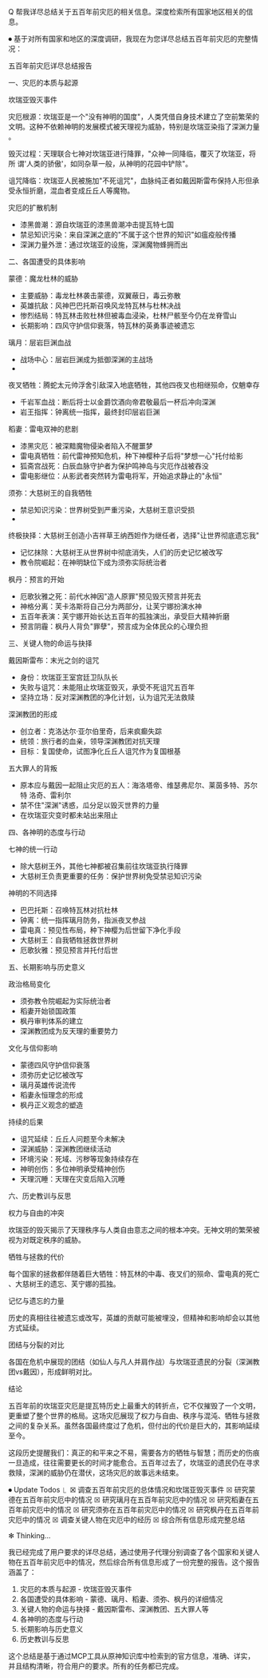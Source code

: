 Q 帮我详尽总结关于五百年前灾厄的相关信息。深度检索所有国家地区相关的信息。

⏺ 基于对所有国家和地区的深度调研，我现在为您详尽总结五百年前灾厄的完整情况：

  五百年前灾厄详尽总结报告

  一、灾厄的本质与起源

  坎瑞亚毁灭事件

  灾厄根源：坎瑞亚是一个"没有神明的国度"，人类凭借自身技术建立了空前繁荣的
  文明。这种不依赖神明的发展模式被天理视为威胁，特别是坎瑞亚染指了深渊力量
  。

  毁灭过程：天理联合七神对坎瑞亚进行降罪，"众神一同降临，覆灭了坎瑞亚，将所
  谓'人类的骄傲'，如同杂草一般，从神明的花园中铲除"。

  诅咒降临：坎瑞亚人民被施加"不死诅咒"，血脉纯正者如戴因斯雷布保持人形但承
  受永恒折磨，混血者变成丘丘人等魔物。

  灾厄的扩散机制

  - 漆黑兽潮：源自坎瑞亚的漆黑兽潮冲击提瓦特七国
  - 禁忌知识污染：来自深渊之底的"不属于这个世界的知识"如瘟疫般传播
  - 深渊力量外泄：通过坎瑞亚的设施，深渊魔物蜂拥而出

  二、各国遭受的具体影响

  蒙德：魔龙杜林的威胁

  - 主要威胁：毒龙杜林袭击蒙德，双翼蔽日，毒云弥散
  - 英雄抗敌：风神巴巴托斯召唤风龙特瓦林与杜林决战
  - 惨烈结局：特瓦林击败杜林但被毒血浸染，杜林尸骸至今仍在龙脊雪山
  - 长期影响：四风守护信仰衰落，特瓦林的英勇事迹被遗忘

  璃月：层岩巨渊血战

  - 战场中心：层岩巨渊成为抵御深渊的主战场
  -
  夜叉牺牲：腾蛇太元帅浮舍引敌深入地底牺牲，其他四夜叉也相继殒命，仅魈幸存
  - 千岩军血战：断后将士以金爵饮酒向帝君敬最后一杯后冲向深渊
  - 岩王指挥：钟离统一指挥，最终封印层岩巨渊

  稻妻：雷电双神的悲剧

  - 漆黑灾厄：被深黯魔物侵染者陷入不醒噩梦
  - 雷电真牺牲：前代雷神预知危机，种下神樱种子后将"梦想一心"托付给影
  - 狐斋宫战死：白辰血脉守护者为保护鸣神岛与灾厄作战被吞没
  - 雷电影继位：从影武者突然转为雷电将军，开始追求静止的"永恒"

  须弥：大慈树王的自我牺牲

  - 禁忌知识污染：世界树受到严重污染，大慈树王意识受损
  -
  终极抉择：大慈树王创造小吉祥草王纳西妲作为继任者，选择"让世界彻底遗忘我"
  - 记忆抹除：大慈树王从世界树中彻底消失，人们的历史记忆被改写
  - 教令院崛起：在神明缺位下成为须弥实际统治者

  枫丹：预言的开始

  - 厄歌狄雅之死：前代水神因"造人原罪"预见毁灭预言并死去
  - 神格分离：芙卡洛斯将自己分为两部分，让芙宁娜扮演水神
  - 五百年表演：芙宁娜开始长达五百年的孤独演出，承受巨大精神折磨
  - 预言阴霾：枫丹人背负"罪孽"，预言成为全体民众的心理负担

  三、关键人物的命运与抉择

  戴因斯雷布：末光之剑的诅咒

  - 身份：坎瑞亚王室宫廷卫队队长
  - 失败与诅咒：未能阻止坎瑞亚毁灭，承受不死诅咒五百年
  - 坚持立场：反对深渊教团的净化计划，认为诅咒无法救赎

  深渊教团的形成

  - 创立者：克洛达尔·亚尔伯里奇，后来疯癫失踪
  - 统领：旅行者的血亲，领导深渊教团对抗天理
  - 目标：复国使命，试图净化丘丘人诅咒作为复国根基

  五大罪人的背叛

  - 原本应与戴因一起阻止灾厄的五人：海洛塔帝、维瑟弗尼尔、莱茵多特、苏尔特
  洛奇、雷利尔
  - 禁不住"深渊"诱惑，瓜分足以毁灭世界的力量
  - 在坎瑞亚灾变时都未站出来阻止

  四、各神明的态度与行动

  七神的统一行动

  - 除大慈树王外，其他七神都被召集前往坎瑞亚执行降罪
  - 大慈树王负责更重要的任务：保护世界树免受禁忌知识污染

  神明的不同选择

  - 巴巴托斯：召唤特瓦林对抗杜林
  - 钟离：统一指挥璃月防务，指派夜叉参战
  - 雷电真：预见性布局，种下神樱为后世留下净化手段
  - 大慈树王：自我牺牲拯救世界树
  - 厄歌狄雅：预见预言并托付后世

  五、长期影响与历史意义

  政治格局变化

  - 须弥教令院崛起为实际统治者
  - 稻妻开始锁国政策
  - 枫丹审判体系的建立
  - 深渊教团成为反天理的重要势力

  文化与信仰影响

  - 蒙德四风守护信仰衰落
  - 须弥历史记忆被改写
  - 璃月英雄传说流传
  - 稻妻永恒理念的形成
  - 枫丹正义观念的塑造

  持续的后果

  - 诅咒延续：丘丘人问题至今未解决
  - 深渊威胁：深渊教团继续活动
  - 环境污染：死域、污秽等现象持续存在
  - 神明创伤：多位神明承受精神创伤
  - 天理沉睡：天理在灾变后陷入沉睡

  六、历史教训与反思

  权力与自由的冲突

  坎瑞亚的毁灭揭示了天理秩序与人类自由意志之间的根本冲突。无神文明的繁荣被
  视为对既定秩序的威胁。

  牺牲与拯救的代价

  每个国家的拯救都伴随着巨大牺牲：特瓦林的中毒、夜叉们的殒命、雷电真的死亡
  、大慈树王的遗忘、芙宁娜的孤独。

  记忆与遗忘的力量

  历史的真相往往被遗忘或改写，英雄的贡献可能被埋没，但精神和影响却会以其他
  方式延续。

  团结与分裂的对比

  各国在危机中展现的团结（如仙人与凡人并肩作战）与坎瑞亚遗民的分裂（深渊教
  团vs戴因），形成鲜明对比。

  结论

  五百年前的坎瑞亚灾厄是提瓦特历史上最重大的转折点，它不仅摧毁了一个文明，
  更重塑了整个世界的格局。这场灾厄展现了权力与自由、秩序与混沌、牺牲与拯救
  之间的复杂关系。虽然各国最终度过了危机，但付出的代价是巨大的，其影响延续
  至今。

  这段历史提醒我们：真正的和平来之不易，需要各方的牺牲与智慧；而历史的伤痕
  一旦造成，往往需要更长的时间才能愈合。五百年过去了，坎瑞亚的遗民仍在寻求
  救赎，深渊的威胁仍在潜伏，这场灾厄的故事远未结束。

⏺ Update Todos
  ⎿  ☒ 调查五百年前灾厄的总体情况和坎瑞亚毁灭事件
     ☒ 研究蒙德在五百年前灾厄中的情况
     ☒ 研究璃月在五百年前灾厄中的情况
     ☒ 研究稻妻在五百年前灾厄中的情况
     ☒ 研究须弥在五百年前灾厄中的情况
     ☒ 研究枫丹在五百年前灾厄中的情况
     ☒ 调查关键人物在灾厄中的经历
     ☒ 综合所有信息形成完整总结

✻ Thinking…

  我已经完成了用户要求的详尽总结，通过使用子代理分别调查了各个国家和关键人物在五百年前灾厄中的情况，然后综合所有信息形成了一份完整的报告。这个报告涵盖了：

  1. 灾厄的本质与起源 - 坎瑞亚毁灭事件
  2. 各国遭受的具体影响 - 蒙德、璃月、稻妻、须弥、枫丹的详细情况
  3. 关键人物的命运与抉择 - 戴因斯雷布、深渊教团、五大罪人等
  4. 各神明的态度与行动
  5. 长期影响与历史意义
  6. 历史教训与反思

  这个总结是基于通过MCP工具从原神知识库中检索到的官方信息，准确、详实，并且结构清晰，符合用户的要求。所有的任务都已完成。
